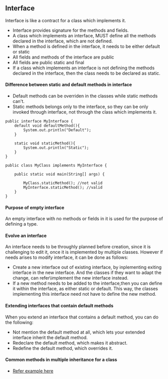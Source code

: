 
## Interface

Interface is like a contract for a class which implements it. 

- Interface provides signature for the methods and fields.
- A class which implements an interface, MUST define all the methods declared in the interface, which are not defined.
- When a method is defined in the interface, it needs to be either default or static
- All fields and methods of the interface are public
- All fields are public static and final
- If a class which implements an interface is not defining the methods declared in the interface, then the class needs to be declared as static.

#### Difference between static and default methods in interface

- Default methods can be overriden in the classes while static methods can't.
- Static methods belongs only to the interface, so they can be only invoked through interface, not through the class which implements it.
```
public interface MyInterface {
    default void defaultMethod(){
        System.out.println("Default");
    }

    static void staticMethod(){
        System.out.println("Static");
    }    
}

public class MyClass implements MyInterface {

    public static void main(String[] args) {

        MyClass.staticMethod(); //not valid 
        MyInterface.staticMethod(); //valid
    }
}
```

#### Purpose of empty interface
 
An empty interface with no methods or fields in it is used for the purpose of defining a type.

#### Evolve an interface

An interface needs to be throughly planned before creation, since it is challenging to edit it, once it is implemented by multiple classes. However if needs arises to modify interface, it can be done as follows:

- Create a new interface out of existing interface, by inplementing exiting interface in the new interface. And the classes if they want to adapt the change, can refer\implement the new interface instead.
- If a new method needs to be added to the interface,then you can define it within the interface, as either static or default. This way, the classes implementing this interface need not have to define the new method.

#### Extending interfaces that contain default methods

When you extend an interface that contains a default method, you can do the following:

- Not mention the default method at all, which lets your extended interface inherit the default method.
- Redeclare the default method, which makes it abstract.
- Redefine the default method, which overrides it.

#### Common methods in multiple inheritance for a class
 - [Refer example here](interface-common-method-multinterface)
